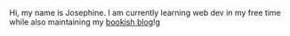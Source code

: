 Hi, my name is Josephine. I am currently learning web dev in my free time while also maintaining my [bookish blog](https://byjojo.net/)!g
